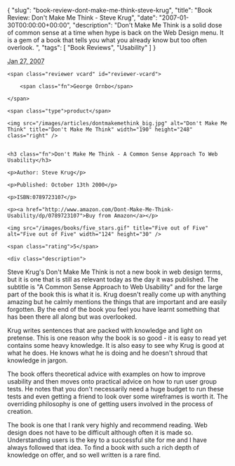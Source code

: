 {
  "slug": "book-review-dont-make-me-think-steve-krug",
  "title": "Book Review: Don't Make Me Think - Steve Krug",
  "date": "2007-01-30T00:00:00+00:00",
  "description": "Don't Make Me Think is a solid dose of common sense at a time when hype is back on the Web Design menu. It is a gem of a book that tells you what you already know but too often overlook. ",
  "tags": [
    "Book Reviews",
    "Usability"
  ]
}

<abbr class="dtreviewed" title="20070127T1100">Jan 27, 2007</abbr>
	
	<span class="reviewer vcard" id="reviewer-vcard">
	
		<span class="fn">George Ornbo</span>
	
	</span>
	
	<span class="type">product</span>
	
	<img src="/images/articles/dontmakemethink_big.jpg" alt="Don't Make Me Think" title="Don't Make Me Think" width="190" height="248" class="right" />
	
	
	<h3 class="fn">Don't Make Me Think - A Common Sense Approach To Web Usability</h3>
	
	<p>Author: Steve Krug</p>
	
	<p>Published: October 13th 2000</p>
	
	<p>ISBN:0789723107</p>
	
	<p><a href="http://www.amazon.com/Dont-Make-Me-Think-Usability/dp/0789723107">Buy from Amazon</a></p>
	
	<img src="/images/books/five_stars.gif" title="Five out of Five" alt="Five out of Five" width="124" height="30" />
	
	<span class="rating">5</span>
	
	<div class="description">
	
<p>Steve Krug's Don't Make Me Think is not a new book in web design terms, but it is one that is still as relevant today as the day it was published. The subtitle is "A Common Sense Approach to Web Usability" and for the large part of the book this is what it is. Krug doesn't really come up with anything amazing but he calmly mentions the things that are important and are easily forgotten. By the end of the book you feel you have learnt something that has been there all along but was overlooked.</p> 

<p>Krug writes sentences that are packed with knowledge and light on pretense. This is one reason why the book is so good - it is easy to read yet contains some heavy knowledge. It is also easy to see why Krug is good at what he does. He knows what he is doing and he doesn't shroud that knowledge in jargon.</p> 


<p>The book offers theoretical advice with examples on how to improve usability and then moves onto practical advice on how to run user group tests. He notes that you don't necessarily need a huge budget to run these tests and even getting a friend to look over some wireframes is worth it. The overriding philosophy is one of getting users involved in the process of creation.</p>

<p>The book is one that I rank very highly and recommend reading. Web design does not have to be difficult although often it is made so. Understanding users is the key to a successful site for me and I have always followed that idea. To find a book with such a rich depth of knowledge on offer, and so well written is a rare find.</p> 
	</div>
</div>
